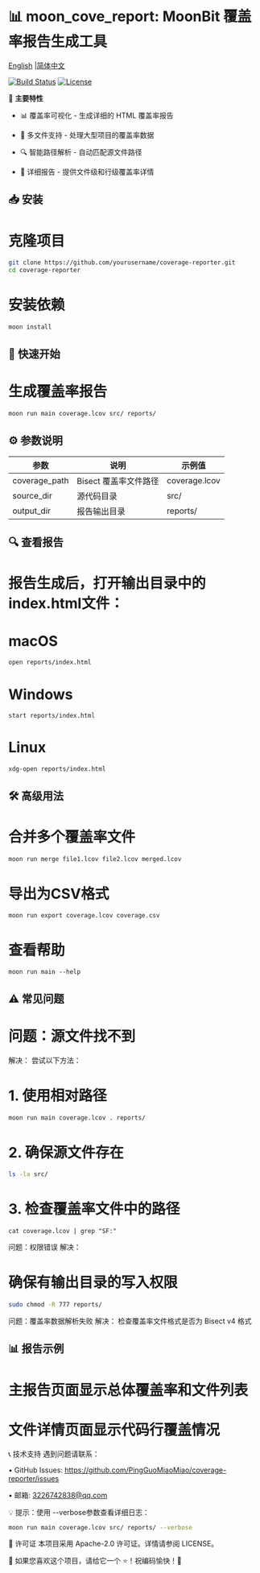 # 📊 moon_cove_report: MoonBit 覆盖率报告生成工具

[English](https://github.com/PingGuoMiaoMiao/moon_cove_report/blob/main/README.md) |[简体中文](https://github.com/PingGuoMiaoMiao/moon_cove_report/blob/main/README_zh_CN.md)

[![Build Status](https://img.shields.io/github/actions/workflow/status/moonbit-community/sw-socket/check.yaml)](https://github.com/moonbit-community/sw-socket/actions)
[![License](https://img.shields.io/github/license/moonbit-community/sw-socket)](LICENSE)



🚀 **主要特性**

- 📊 ​​覆盖率可视化​​ - 生成详细的 HTML 覆盖率报告

- 📁 ​​多文件支持​​ - 处理大型项目的覆盖率数据

- 🔍 ​​智能路径解析​​ - 自动匹配源文件路径

- 📝 ​​详细报告​​ - 提供文件级和行级覆盖率详情


## 📥 安装
# 克隆项目

```bash
git clone https://github.com/yourusername/coverage-reporter.git
cd coverage-reporter
```

# 安装依赖
```bash
moon install
```

## 🏃 快速开始
# 生成覆盖率报告
```bash
moon run main coverage.lcov src/ reports/
```

## ⚙️ 参数说明
| 参数          | 说明                 | 示例值        |
|---------------|----------------------|--------------|
| coverage_path | Bisect 覆盖率文件路径 | coverage.lcov |
| source_dir    | 源代码目录           | src/         |
| output_dir    | 报告输出目录         | reports/     |

## 🔍 查看报告
# 报告生成后，打开输出目录中的 index.html文件：

# macOS
```
open reports/index.html
```

# Windows
```
start reports/index.html
```

# Linux
```
xdg-open reports/index.html
```

## 🛠️ 高级用法
# 合并多个覆盖率文件
```bash
moon run merge file1.lcov file2.lcov merged.lcov
```

# 导出为CSV格式
```
moon run export coverage.lcov coverage.csv
```

# 查看帮助
```
moon run main --help
```

## ⚠️ 常见问题
# 问题：源文件找不到
​​解决：​​ 尝试以下方法：

# 1. 使用相对路径
```bash
moon run main coverage.lcov . reports/
```

# 2. 确保源文件存在
```bash
ls -la src/
```

# 3. 检查覆盖率文件中的路径
```
cat coverage.lcov | grep "SF:"
```
问题：权限错误
​​解决：​​

# 确保有输出目录的写入权限
```bash
sudo chmod -R 777 reports/
```
问题：覆盖率数据解析失败
​​解决：​​ 检查覆盖率文件格式是否为 Bisect v4 格式

## 📊 报告示例

# 主报告页面显示总体覆盖率和文件列表


# 文件详情页面显示代码行覆盖情况

📞 技术支持
遇到问题请联系：

•
GitHub Issues: https://github.com/PingGuoMiaoMiao/coverage-reporter/issues

•
邮箱: 3226742838@qq.com

💡 提示：使用 --verbose参数查看详细日志：
```bash
moon run main coverage.lcov src/ reports/ --verbose
```
📜 许可证
本项目采用 Apache-2.0 许可证。详情请参阅 LICENSE。

👋 如果您喜欢这个项目，请给它一个 ⭐！祝编码愉快！🚀